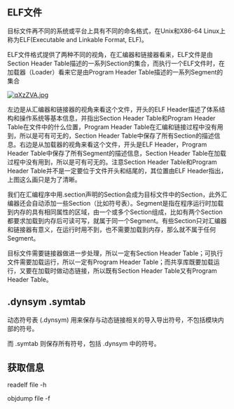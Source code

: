 ## ELF文件

目标文件再不同的系统或平台上具有不同的命名格式，在Unix和X86-64 Linux上称为ELF(Executable and Linkable Format, ELF)。

ELF文件格式提供了两种不同的视角，在汇编器和链接器看来，ELF文件是由Section Header Table描述的一系列Section的集合，而执行一个ELF文件时，在加载器（Loader）看来它是由Program Header Table描述的一系列Segment的集合

[![qXzZVA.jpg](https://s1.ax1x.com/2022/04/06/qXzZVA.jpg)](https://imgtu.com/i/qXzZVA)

左边是从汇编器和链接器的视角来看这个文件，开头的ELF Header描述了体系结构和操作系统等基本信息，并指出Section Header Table和Program Header Table在文件中的什么位置，Program Header Table在汇编和链接过程中没有用到，所以是可有可无的，Section Header Table中保存了所有Section的描述信息。右边是从加载器的视角来看这个文件，开头是ELF Header，Program Header Table中保存了所有Segment的描述信息，Section Header Table在加载过程中没有用到，所以是可有可无的。注意Section Header Table和Program Header Table并不是一定要位于文件开头和结尾的，其位置由ELF Header指出，上图这么画只是为了清晰。

我们在汇编程序中用.section声明的Section会成为目标文件中的Section，此外汇编器还会自动添加一些Section（比如符号表）。Segment是指在程序运行时加载到内存的具有相同属性的区域，由一个或多个Section组成，比如有两个Section都要求加载到内存后可读可写，就属于同一个Segment。有些Section只对汇编器和链接器有意义，在运行时用不到，也不需要加载到内存，那么就不属于任何Segment。

目标文件需要链接器做进一步处理，所以一定有Section Header Table；可执行文件需要加载运行，所以一定有Program Header Table；而共享库既要加载运行，又要在加载时做动态链接，所以既有Section Header Table又有Program Header Table。



## .dynsym .symtab

动态符号表 (.dynsym) 用来保存与动态链接相关的导入导出符号，不包括模块内部的符号。

而 .symtab 则保存所有符号，包括 .dynsym 中的符号。



## 获取信息

readelf file -h

objdump file -f